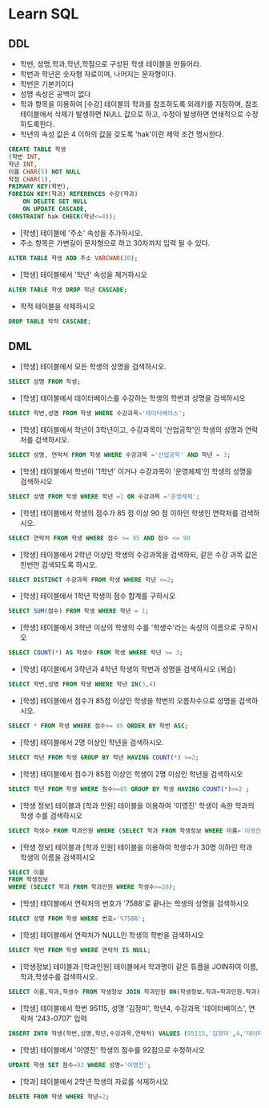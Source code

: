 # Learn SQL

## DDL

* 학번, 성명,학과,학년,학점으로 구성된 학생 테이블을 만들어라.
* 학번과 학년은 숫자형 자료이며, 나머지는 문자형이다.
* 학번은 기본키이다
* 성명 속성은 공백이 없다
* 학과 항목을 이용하여 [수강] 테이블의 학과를 참조하도록 외래키를 지정하며, 참조 테이블에서 삭제가 발생하면 NULL 값으로 하고, 수정이 발생하면 연쇄적으로 수정하도록한다.
* 학년의 속성 값은 4 이하의 값을 갖도록 'hak'이란 제약 조건 명시한다.

```sql
CREATE TABLE 학생
(학번 INT,
학년 INT,
이름 CHAR(5) NOT NULL
학점 CHAR(1),
PRIMARY KEY(학번),
FOREIGN KEY(학과) REFERENCES 수강(학과)
    ON DELETE SET NULL
    ON UPDATE CASCADE,
CONSTRAINT hak CHECK(학년<=4));
```

* [학생] 테이블에 '주소' 속성을 추가하시오.
* 주소 항목은 가변길이 문자형으로 하고 30자까지 입력 될 수 있다.

```SQL
ALTER TABLE 학생 ADD 주소 VARCHAR(30);
```

* [학생] 테이블에서 '학년' 속성을 제거하시오

```SQL
ALTER TABLE 학생 DROP 학년 CASCADE;
```

* 학적 테이블을 삭제하시오

```SQL
DROP TABLE 학적 CASCADE;
```

## DML

* [학생] 테이블에서 모든 학생의 성명을 검색하시오.

```SQL
SELECT 성명 FROM 학생;
```

* [학생] 테이블에서 데이터베이스를 수강하는 학생의 학번과 성명을 검색하시오

```SQL
SELECT 학번,성명 FROM 학생 WHERE 수강과목='데이터베이스';
```

* [학생] 테이블에서 학년이 3학년이고, 수강과목이 '산업공학'인 학생의 성명과 연락처를 검색하시오.

```SQL
SELECT 성명, 연락처 FROM 학생 WHERE 수강과목 ='산업공학' AND 학년 = 3;
```

* [학생] 테이블에서 학년이 '1학년' 이거나 수강과목이 '운영체제'인 학생의 성명을 검색하시오

```SQL
SELECT 성명 FROM 학생 WHERE 학년 =1 OR 수강과목 ='운영체제';
```

* [학생] 테이블에서 학생의 점수가 85 점 이상 90 점 이하인 학생인 연락처를 검색하시오.

```SQL
SELECT 연락처 FROM 학생 WHERE 점수 >= 85 AND 점수 <= 90
```

* [학생] 테이블에서 2학년 이상인 학생의 수강과목을 검색하되, 같은 수강 과목 값은 한번만 검색되도록 하시오.

```SQL
SELECT DISTINCT 수강과목 FROM 학생 WHERE 학년 <=2;
```

* [학생] 테이블에서 1학년 학생의 점수 합계를 구하시오

```SQL
SELECT SUM(점수) FROM 학생 WHERE 학년 = 1;
```

* [학생] 테이블에서 3학년 이상의 학생의 수를 '학생수'라는 속성의 이름으로 구하시오

```sql
SELECT COUNT(*) AS 학생수 FROM 학생 WHERE 학년 >= 3;
```

* [학생] 테이블에서 3학년과 4학년 학생의 학번과 성명을 검색하시오 (복습)

```SQL
SELECT 학번,성명 FROM 학생 WHERE 학년 IN(3,4)
```

* [학생] 테이블에서 점수가 85점 이상인 학생을 학번의 오름차수으로 성명을 검색하시오.

```SQL
SELECT * FROM 학생 WHERE 점수>= 85 ORDER BY 학번 ASC;
```

* [학생] 테이블에서 2명 이상인 학년을 검색하시오.

```SQL
SELECT 학년 FROM 학생 GROUP BY 학년 HAVING COUNT(*) >=2;
```

* [학생] 테이블에서 점수가 85점 이상인 학생이 2명 이상인 학년을 검색하시오

```SQL
SELECT 학년 FROM 학생 WHERE 점수>=85 GROUP BY 학생 HAVING COUNT(*)>=2 ;
```

* [학생 정보] 테이블과 [학과 인원] 테이블을 이용하여 '이영진' 학생이 속한 학과의 학생 수를 검색하시오

```SQL
SELECT 학생수 FROM 학과인원 WHERE (SELECT 학과 FROM 학생정보 WHERE 이름='이영진');
```

* [학생 정보] 테이블과 [학과 인원] 테이블을 이용하여 학생수가 30명 이하인 학과 학생의 이름을 검색하시오

```SQL
SELECT 이름 
FROM 학생정보 
WHERE (SELECT 학과 FROM 학과인원 WHERE 학생수>=30);
```

* [학생] 테이블에서 연락처의 번호가 '7588'로 끝나는 학생의 성명을 검색하시오

```SQL
SELECT 성명 FROM 학생 WHERE 번호='%7588';
```

* [학생] 테이블에서 연락처가 NULL인 학생의 학번을 검색하시오

```SQL
SELECT 학번 FROM 학생 WHERE 연락처 IS NULL;
```

* [학생정보] 테이블과 [학과인원] 테이블에서 학과명이 같은 튜플을 JOIN하여 이름,학과,학생수를 검색하시오.

```SQL
SELECT 이름,학과,학생수 FROM 학생정보 JOIN 학과인원 ON(학생정보.학과=학과인원.학과);
```

* [학생] 테이블에서 학번 95115, 성명 '김정미', 학년4, 수강과목 '데이터베이스', 연락처 '243-0707' 입력

```SQL
INSERT INTO 학생(학번,성명,학년,수강과목,연락처) VALUES (95115,'김정미',4,'데이터베이스','243-0707');
```

* [학생] 테이블에서 '이영진' 학생의 점수를 92점으로 수정하시오

```SQL
UPDATE 학생 SET 점수=92 WHERE 성명='이영진';
```

* [학과] 테이블에서 2학년 학생의 자료를 삭제하시오

```SQL
DELETE FROM 학생 WHERE 학년=2;
```
